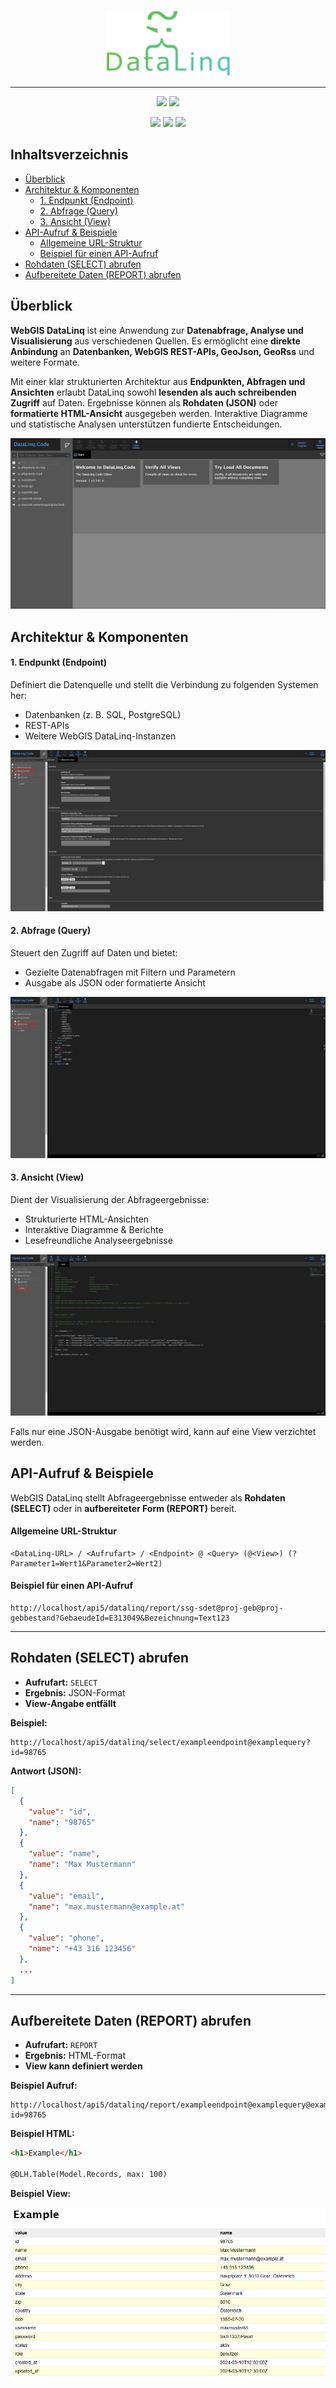 <p align="center">
  <img src="src/nuget/E.DataLinq.Web/wwwroot/css/img/datalinq-splash-logo.png" alt="WebGIS DataLinq" width="200">
</p>
<hr>
<p align="center">
  <a href="https://www.e-netze.at/"><img src="https://img.shields.io/badge/Webseite-Energienetze Steiermark-green?style=flat-round"></a>
  <a href="https://docs.webgiscloud.com/de/datalinq/index.html"><img src="https://img.shields.io/badge/Dokumentation-Online-green?style=flat-round"></a>
</p>

<p align="center">
  <img src="https://img.shields.io/badge/Lizenz-Apache%202.0-blue.svg">
  <img src="https://img.shields.io/badge/Version-7.25.1003-brightgreen">
  <img src="https://img.shields.io/badge/Plattform-Windows%20%7C%20Linux-lightgrey">
</p>

## Inhaltsverzeichnis

-   [Überblick](#überblick)
-   [Architektur & Komponenten](#architektur--komponenten)
    -   [1. Endpunkt (Endpoint)](#1-endpunkt-endpoint)
    -   [2. Abfrage (Query)](#2-abfrage-query)
    -   [3. Ansicht (View)](#3-ansicht-view)
-   [API-Aufruf & Beispiele](#api-aufruf--beispiele)
    -   [Allgemeine URL-Struktur](#allgemeine-url-struktur)
    -   [Beispiel für einen API-Aufruf](#beispiel-für-einen-api-aufruf)
-   [Rohdaten (SELECT) abrufen](#rohdaten-select-abrufen)
-   [Aufbereitete Daten (REPORT) abrufen](#aufbereitete-daten-report-abrufen)

## Überblick

**WebGIS DataLinq** ist eine Anwendung zur **Datenabfrage, Analyse und Visualisierung** aus verschiedenen Quellen. Es ermöglicht eine **direkte Anbindung** an **Datenbanken, WebGIS REST-APIs, GeoJson, GeoRss** und weitere Formate.

Mit einer klar strukturierten Architektur aus **Endpunkten, Abfragen und Ansichten** erlaubt DataLinq sowohl **lesenden als auch schreibenden Zugriff** auf Daten. Ergebnisse können als **Rohdaten (JSON)** oder **formatierte HTML-Ansicht** ausgegeben werden. Interaktive Diagramme und statistische Analysen unterstützen fundierte Entscheidungen.

<p align="center">
  <img src="docs/dataLinqCodeLandingPage.PNG" alt="DataLinqCode Landing Page">
</p>

## Architektur & Komponenten

#### **1. Endpunkt (Endpoint)**

Definiert die Datenquelle und stellt die Verbindung zu folgenden Systemen her:

-   Datenbanken (z. B. SQL, PostgreSQL)
-   REST-APIs
-   Weitere WebGIS DataLinq-Instanzen

<p align="center">
  <img src="docs/dataLinqCodeEndpoint.PNG" alt="DataLinqCode Endpoint">
</p>

#### **2. Abfrage (Query)**

Steuert den Zugriff auf Daten und bietet:

-   Gezielte Datenabfragen mit Filtern und Parametern
-   Ausgabe als JSON oder formatierte Ansicht

<p align="center">
  <img src="docs/dataLinqCodeQuery.PNG" alt="DataLinqCode Query">
</p>

#### **3. Ansicht (View)**

Dient der Visualisierung der Abfrageergebnisse:

-   Strukturierte HTML-Ansichten
-   Interaktive Diagramme & Berichte
-   Lesefreundliche Analyseergebnisse

<p align="center">
  <img src="docs/dataLinqCodeView.PNG" alt="DataLinqCode View">
</p>

Falls nur eine JSON-Ausgabe benötigt wird, kann auf eine View verzichtet werden.

## API-Aufruf & Beispiele

WebGIS DataLinq stellt Abfrageergebnisse entweder als **Rohdaten (SELECT)** oder in **aufbereiteter Form (REPORT)** bereit.

#### Allgemeine URL-Struktur

```
<DataLinq-URL> / <Aufrufart> / <Endpoint> @ <Query> (@<View>) (?Parameter1=Wert1&Parameter2=Wert2)
```

#### Beispiel für einen API-Aufruf

```
http://localhost/api5/datalinq/report/ssg-sdet@proj-geb@proj-gebbestand?GebaeudeId=E313049&Bezeichnung=Text123
```

---

## Rohdaten (SELECT) abrufen

-   **Aufrufart:** `SELECT`
-   **Ergebnis:** JSON-Format
-   **View-Angabe entfällt**

**Beispiel:**

```
http://localhost/api5/datalinq/select/exampleendpoint@examplequery?id=98765
```

**Antwort (JSON):**

```json
[
  {
    "value": "id",
    "name": "98765"
  },
  {
    "value": "name",
    "name": "Max Mustermann"
  },
  {
    "value": "email",
    "name": "max.mustermann@example.at"
  },
  {
    "value": "phone",
    "name": "+43 316 123456"
  },
  ...
]
```

---

## Aufbereitete Daten (REPORT) abrufen

-   **Aufrufart:** `REPORT`
-   **Ergebnis:** HTML-Format
-   **View kann definiert werden**

**Beispiel Aufruf:**

```
http://localhost/api5/datalinq/report/exampleendpoint@examplequery@exampleview?id=98765
```

**Beispiel HTML:**

```html
<h1>Example</h1>

@DLH.Table(Model.Records, max: 100)
```

**Beispiel View:**

<p align="center">
  <img src="docs/dataLinqCodeViewRendered.PNG" alt="DataLinqCode Rendered View">
</p>
